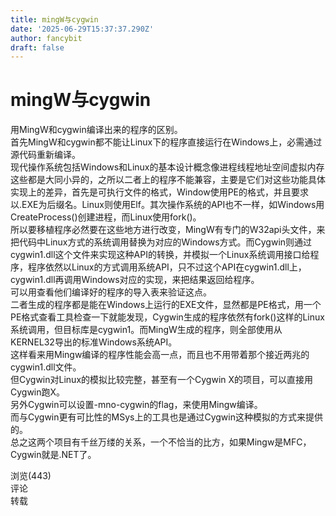 ```yaml
---
title: mingW与cygwin
date: '2025-06-29T15:37:37.290Z'
author: fancybit
draft: false
---
```

<div class="header"><h1 class="single-title animate__animated animate__pulse animate__faster">mingW与cygwin</h1></div>

<div class="content" id="content"><!-- raw HTML omitted --><p>用MingW和cygwin编译出来的程序的区别。&nbsp;<br> 首先MingW和cygwin都不能让Linux下的程序直接运行在Windows上，必需通过源代码重新编译。&nbsp;<br> 现代操作系统包括Windows和Linux的基本设计概念像进程线程地址空间虚拟内存这些都是大同小异的，之所以二者上的程序不能兼容，主要是它们对这些功能具体实现上的差异，首先是可执行文件的格式，Window使用PE的格式，并且要求以.EXE为后缀名。Linux则使用Elf。其次操作系统的API也不一样，如Windows用CreateProcess()创建进程，而Linux使用fork()。&nbsp;<br> 所以要移植程序必然要在这些地方进行改变，MingW有专门的W32api头文件，来把代码中Linux方式的系统调用替换为对应的Windows方式。而Cygwin则通过cygwin1.dll这个文件来实现这种API的转换，并模拟一个Linux系统调用接口给程序，程序依然以Linux的方式调用系统API，只不过这个API在cygwin1.dll上，cygwin1.dll再调用Windows对应的实现，来把结果返回给程序。&nbsp;<br> 可以用查看他们编译好的程序的导入表来验证这点。&nbsp;<br> 二者生成的程序都是能在Windows上运行的EXE文件，显然都是PE格式，用一个PE格式查看工具检查一下就能发现，Cygwin生成的程序依然有fork()这样的Linux系统调用，但目标库是cygwin1。而MingW生成的程序，则全部使用从KERNEL32导出的标准Windows系统API。&nbsp;<br> 这样看来用Mingw编译的程序性能会高一点，而且也不用带着那个接近两兆的cygwin1.dll文件。&nbsp;<br> 但Cygwin对Linux的模拟比较完整，甚至有一个Cygwin&nbsp;X的项目，可以直接用Cygwin跑X。&nbsp;<br> 另外Cygwin可以设置-mno-cygwin的flag，来使用Mingw编译。&nbsp;<br> 而与Cygwin更有可比性的MSys上的工具也是通过Cygwin这种模拟的方式来提供的。&nbsp;<br> 总之这两个项目有千丝万缕的关系，一个不恰当的比方，如果Mingw是MFC，Cygwin就是.NET了。</p><!-- raw HTML omitted --><!-- raw HTML omitted --><!-- raw HTML omitted --><p><!-- raw HTML omitted -->浏览(443)<!-- raw HTML omitted --><br><!-- raw HTML omitted -->评论<!-- raw HTML omitted --><br><!-- raw HTML omitted -->转载<!-- raw HTML omitted --><!-- raw HTML omitted --></p></div>

